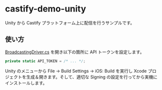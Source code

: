 # castify-demo-unity

Unity から Castify プラットフォーム上に配信を行うサンプルです。

## 使い方

[BroadcastingDriver.cs](Assets/CastifyDemo/Scripts/BroadcastingDriver.cs) を開き以下の箇所に API トークンを設定します。

```csharp
private static API_TOKEN = /* ... */;
```

Unity のメニューから File → Build Settings → iOS: Build を実行し Xcode プロジェクトを生成＆開きます。そして、適切な Signing の設定を行ってから実機にインストールします。
